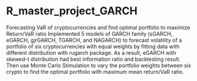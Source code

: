 # R_master_project_GARCH
Forecasting VaR of cryptocurrencies and find optimal portfolio to maximize Return/VaR ratio
Implemented 5 models of GARCH family (sGARCH, eGARCH, gjrGARCH, TGARCH, and NAGARCH) to forecast volatility of a portfolio of six cryptocurrencies with equal weights by fitting data with different distribution with rugarch package. As a result, eGARCH with skewed-t distribution had best information ratio and backtesting result. Then use Monte Carlo Stimulation to vary the portfolio weights between six crypto to find the optimal portfolio with maximum mean return/VaR ratio.
